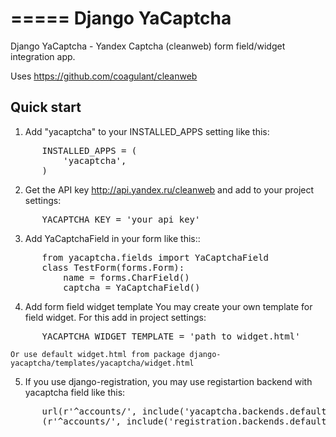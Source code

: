 =====
Django YaCaptcha
=====

Django YaCaptcha - Yandex Captcha (cleanweb) form field/widget integration app.

Uses https://github.com/coagulant/cleanweb

Quick start
-----------

1. Add "yacaptcha" to your INSTALLED_APPS setting like this:
<pre>
      INSTALLED_APPS = (
	      'yacaptcha',
      )
</pre>

2. Get the API key http://api.yandex.ru/cleanweb and add to your project settings:
<pre>
      YACAPTCHA_KEY = 'your_api_key'
</pre>

3. Add YaCaptchaField in your form like this::
<pre>
      from yacaptcha.fields import YaCaptchaField
      class TestForm(forms.Form):
          name = forms.CharField()
          captcha = YaCaptchaField()
</pre>
4. Add form field widget template
    You may create your own template for field widget. For this add in project settings:
<pre>
      YACAPTCHA_WIDGET_TEMPLATE = 'path_to_widget.html'
</pre>
    Or use default widget.html from package django-yacaptcha/templates/yacaptcha/widget.html

5. If you use django-registration, you may use registartion backend with yacaptcha field like this:
<pre>
      url(r'^accounts/', include('yacaptcha.backends.default.urls')), # yacaptcha backend for registration form
      (r'^accounts/', include('registration.backends.default.urls')),
</pre>
